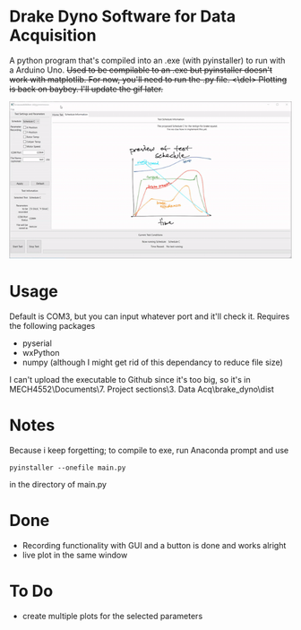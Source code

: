 Drake Dyno Software for Data Acquisition
=========================

A python program that's compiled into an .exe (with pyinstaller) to run with a Arduino Uno. <del>Used to be compilable to an .exe but pyinstaller doesn't work with matplotlib. For now, you'll need to run the .py file. <\del> Plotting is back on baybey. I'll update the gif later. 

![Example](images/guitest.gif)

Usage
========

Default is COM3, but you can input whatever port and it'll check it. 
Requires the following packages 
- pyserial 
- wxPython
- numpy (although I might get rid of this dependancy to reduce file size)

I can't upload the executable to Github since it's too big, so it's in MECH4552\Documents\7. Project sections\3. Data Acq\brake_dyno\dist

Notes
=========
Because i keep forgetting; to compile to exe, run Anaconda prompt and use

    pyinstaller --onefile main.py
    
in the directory of main.py

Done 
====================
- Recording functionality with GUI and a button is done and works alright
- live plot in the same window 

To Do
======
- create multiple plots for the selected parameters
